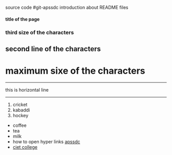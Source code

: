 source code
#git-apssdc
introduction about README files
#### title of the page
### third size of the characters
## second line of the characters
# maximum sixe of the characters

***
this is horizontal line
***
1. cricket
2. kabaddi
3. hockey

- coffee
- tea
- milk
- how to open hyper links [apssdc](https://www.apssdc.in)
- [ciet college](https://www.chalapathiengg.ac.in/)
